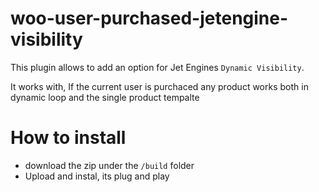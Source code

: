 # woo-user-purchased-jetengine-visibility

This plugin allows to add an option for Jet Engines `Dynamic Visibility`.

It works with, If the current user is purchaced any product
works both in dynamic loop and the single product tempalte
 
# How to install 
- download the zip under the `/build` folder
- Upload and instal, its plug and play